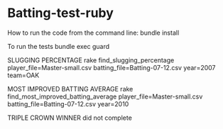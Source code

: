Batting-test-ruby
=================

How to run the code from the command line:
    bundle install 

To run the tests
    bundle exec guard
    
  
SLUGGING PERCENTAGE
    rake find_slugging_percentage player_file=Master-small.csv batting_file=Batting-07-12.csv year=2007 team=OAK

MOST IMPROVED BATTING AVERAGE
    rake find_most_improved_batting_average player_file=Master-small.csv batting_file=Batting-07-12.csv year=2010

TRIPLE CROWN WINNER
    did not complete
